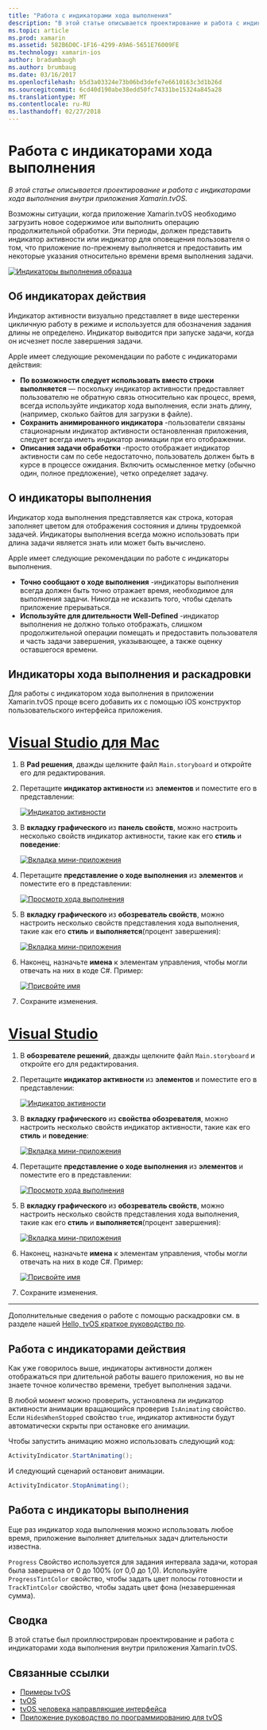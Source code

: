 ```yaml
---
title: "Работа с индикаторами хода выполнения"
description: "В этой статье описывается проектирование и работа с индикаторами хода выполнения внутри приложения Xamarin.tvOS."
ms.topic: article
ms.prod: xamarin
ms.assetid: 582B6D0C-1F16-4299-A9A6-5651E76009FE
ms.technology: xamarin-ios
author: bradumbaugh
ms.author: brumbaug
ms.date: 03/16/2017
ms.openlocfilehash: b5d3a03324e73b06bd3defe7e6610163c3d1b26d
ms.sourcegitcommit: 6cd40d190abe38edd50fc74331be15324a845a28
ms.translationtype: MT
ms.contentlocale: ru-RU
ms.lasthandoff: 02/27/2018
---
```

# <a name="working-with-progress-indicators"></a>Работа с индикаторами хода выполнения

_В этой статье описывается проектирование и работа с индикаторами хода выполнения внутри приложения Xamarin.tvOS._


Возможны ситуации, когда приложение Xamarin.tvOS необходимо загрузить новое содержимое или выполнить операцию продолжительной обработки. Эти периоды, должен представить индикатор активности или индикатор для оповещения пользователя о том, что приложение по-прежнему выполняется и предоставить им некоторые указания относительно времени время выполнения задачи.

[ ![](progress-indicators-images/intro01.png "Индикаторы выполнения образца")](progress-indicators-images/intro01.png)

<a name="About-Activity-Indicators" />

## <a name="about-activity-indicators"></a>Об индикаторах действия

Индикатор активности визуально представляет в виде шестеренки цикличную работу в режиме и используется для обозначения задания длины не определено. Индикатор выводится при запуске задачи, когда он исчезнет после завершения задачи.

Apple имеет следующие рекомендации по работе с индикаторами действия:

- **По возможности следует использовать вместо строки выполняется** — поскольку индикатор активности предоставляет пользователю не обратную связь относительно как процесс, время, всегда используйте индикатор хода выполнения, если знать длину, (например, сколько байтов для загрузки в файле).
- **Сохранить анимированного индикатора** -пользователи связаны стационарным индикатор активности остановленная приложения, следует всегда иметь индикатор анимации при его отображении.
- **Описания задачи обработки** -просто отображает индикатор активности сам по себе недостаточно, пользователь должен быть в курсе в процессе ожидания. Включить осмысленное метку (обычно один, полное предложение), четко определяет задачу.

<a name="Summary" />

## <a name="about-progress-bars"></a>О индикаторы выполнения

Индикатор хода выполнения представляется как строка, которая заполняет цветом для отображения состояния и длины трудоемкой задачей. Индикаторы выполнения всегда можно использовать при длина задачи является знать или может быть вычислено.

Apple имеет следующие рекомендации по работе с индикаторы выполнения.

- **Точно сообщают о ходе выполнения** -индикаторы выполнения всегда должен быть точно отражает время, необходимое для выполнения задачи. Никогда не исказить того, чтобы сделать приложение прерываться.
- **Используйте для длительности Well-Defined** -индикатор выполнения не должно только отображать, слишком продолжительной операции помещать и предоставить пользователя и часть задачи завершения, указывающее, а также оценку оставшегося времени.

<a name="Progress-Indicators-and-Storyboards" />

## <a name="progress-indicators-and-storyboards"></a>Индикаторы хода выполнения и раскадровки

Для работы с индикатором хода выполнения в приложении Xamarin.tvOS проще всего добавить их с помощью iOS конструктор пользовательского интерфейса приложения.

# <a name="visual-studio-for-mactabvsmac"></a>[Visual Studio для Mac](#tab/vsmac)
    
1. В **Pad решения**, дважды щелкните файл `Main.storyboard` и откройте его для редактирования.
1. Перетащите **индикатор активности** из **элементов** и поместите его в представлении: 

    [ ![](progress-indicators-images/activity01.png "Индикатор активности")](progress-indicators-images/activity01.png)
1. В **вкладку графического** из **панель свойств**, можно настроить несколько свойств индикатор активности, такие как его **стиль** и **поведение**: 

    [ ![](progress-indicators-images/activity02.png "Вкладка мини-приложения ")](progress-indicators-images/activity02.png)
1. Перетащите **представление о ходе выполнения** из **элементов** и поместите его в представлении: 

    [ ![](progress-indicators-images/activity03.png "Просмотр хода выполнения")](progress-indicators-images/activity03.png)
1. В **вкладку графического** из **обозреватель свойств**, можно настроить несколько свойств представления хода выполнения, такие как его **стиль** и **выполняется**(процент завершения): 

    [ ![](progress-indicators-images/activity04.png "Вкладка мини-приложения")](progress-indicators-images/activity04.png)
1. Наконец, назначьте **имена** к элементам управления, чтобы могли отвечать на них в коде C#. Пример: 

    [ ![](progress-indicators-images/activity05.png "Присвойте имя")](progress-indicators-images/activity05.png)
1. Сохраните изменения.

# <a name="visual-studiotabvswin"></a>[Visual Studio](#tab/vswin)
    
1. В **обозревателе решений**, дважды щелкните файл `Main.storyboard` и откройте его для редактирования.
1. Перетащите **индикатор активности** из **элементов** и поместите его в представлении: 

    [ ![](progress-indicators-images/activity01-vs.png "Индикатор активности")](progress-indicators-images/activity01-vs.png)
1. В **вкладку графического** из **свойства обозревателя**, можно настроить несколько свойств индикатор активности, такие как его **стиль** и **поведение**: 

    [ ![](progress-indicators-images/activity02-vs.png "Вкладка мини-приложения")](progress-indicators-images/activity02-vs.png)
1. Перетащите **представление о ходе выполнения** из **элементов** и поместите его в представлении: 

    [ ![](progress-indicators-images/activity03-vs.png "Просмотр хода выполнения")](progress-indicators-images/activity03-vs.png)
1. В **вкладку графического** из **обозреватель свойств**, можно настроить несколько свойств представления хода выполнения, такие как его **стиль** и **выполняется**(процент завершения): 

    [ ![](progress-indicators-images/activity04-vs.png "Вкладка мини-приложения")](progress-indicators-images/activity04-vs.png)
1. Наконец, назначьте **имена** к элементам управления, чтобы могли отвечать на них в коде C#. Пример: 

    [ ![](progress-indicators-images/activity05-vs.png "Присвойте имя")](progress-indicators-images/activity05-vs.png)
1. Сохраните изменения.

-----

Дополнительные сведения о работе с помощью раскадровки см. в разделе нашей [Hello, tvOS краткое руководство по](~/ios/tvos/get-started/hello-tvos.md). 

<a name="Working-with-Activity-Indicators" />

## <a name="working-with-activity-indicators"></a>Работа с индикаторами действия

Как уже говорилось выше, индикаторы активности должен отображаться при длительной работы вашего приложения, но вы не знаете точное количество времени, требует выполнения задачи.

В любой момент можно проверить, установлена ли индикатор активности анимации вращающийся проверив `IsAnimating` свойство. Если `HidesWhenStopped` свойство `true`, индикатор активности будут автоматически скрыты при остановке его анимации.

Чтобы запустить анимацию можно использовать следующий код: 

```csharp
ActivityIndicator.StartAnimating();
```

И следующий сценарий остановит анимации.

```csharp
ActivityIndicator.StopAnimating();
```

<a name="Working-with-Progress-Bars" />

## <a name="working-with-progress-bars"></a>Работа с индикаторы выполнения

Еще раз индикатор хода выполнения можно использовать любое время, приложение выполняет длительных задач длительности известна. 

`Progress` Свойство используется для задания интервала задачи, которая была завершена от 0 до 100% (от 0,0 до 1,0). Используйте `ProgressTintColor` свойство, чтобы задать цвет полосы готовности и `TrackTintColor` свойство, чтобы задать цвет фона (незавершенная сумма).

<a name="Summary" />

## <a name="summary"></a>Сводка

В этой статье был проиллюстрирован проектирование и работа с индикаторами хода выполнения внутри приложения Xamarin.tvOS.



## <a name="related-links"></a>Связанные ссылки

- [Примеры tvOS](https://developer.xamarin.com/samples/tvos/all/)
- [tvOS](https://developer.apple.com/tvos/)
- [tvOS человека направляющие интерфейса](https://developer.apple.com/tvos/human-interface-guidelines/)
- [Приложение руководство по программированию для tvOS](https://developer.apple.com/library/prerelease/tvos/documentation/General/Conceptual/AppleTV_PG/)
